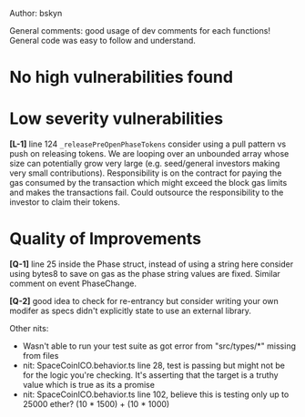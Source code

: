 Author: bskyn

General comments: good usage of dev comments for each functions! General code was easy to follow and understand.

# No high vulnerabilities found

# Low severity vulnerabilities

**[L-1]** line 124 `_releasePreOpenPhaseTokens` consider using a pull pattern vs push on releasing tokens. We are looping over an unbounded array whose size can potentially grow very large (e.g. seed/general investors making very small contributions). Responsibility is on the contract for paying the gas consumed by the transaction which might exceed the block gas limits and makes the transactions fail. Could outsource the responsibility to the investor to claim their tokens.

# Quality of Improvements

**[Q-1]** line 25 inside the Phase struct, instead of using a string here consider using bytes8 to save on gas as the phase string values are fixed. Similar comment on event PhaseChange.

**[Q-2]** good idea to check for re-entrancy but consider writing your own modifer as specs didn't explicitly state to use an external library.

Other nits:

- Wasn't able to run your test suite as got error from "src/types/\*" missing from files
- nit: SpaceCoinICO.behavior.ts line 28, test is passing but might not be for the logic you're checking. It's asserting that the target is a truthy value which is true as its a promise
- nit: SpaceCoinICO.behavior.ts line 102, believe this is testing only up to 25000 ether? (10 \* 1500) + (10 \* 1000)
